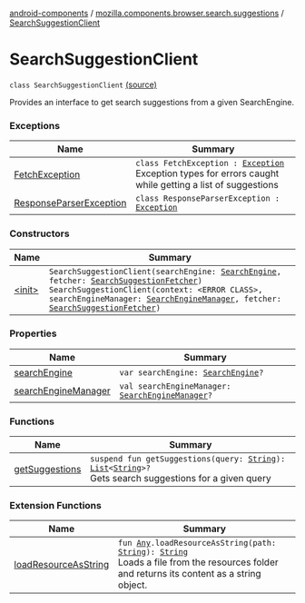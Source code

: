 [android-components](../../index.md) / [mozilla.components.browser.search.suggestions](../index.md) / [SearchSuggestionClient](./index.md)

# SearchSuggestionClient

`class SearchSuggestionClient` [(source)](https://github.com/mozilla-mobile/android-components/blob/master/components/browser/search/src/main/java/mozilla/components/browser/search/suggestions/SearchSuggestionClient.kt#L21)

Provides an interface to get search suggestions from a given SearchEngine.

### Exceptions

| Name | Summary |
|---|---|
| [FetchException](-fetch-exception/index.md) | `class FetchException : `[`Exception`](https://kotlinlang.org/api/latest/jvm/stdlib/kotlin/-exception/index.html)<br>Exception types for errors caught while getting a list of suggestions |
| [ResponseParserException](-response-parser-exception/index.md) | `class ResponseParserException : `[`Exception`](https://kotlinlang.org/api/latest/jvm/stdlib/kotlin/-exception/index.html) |

### Constructors

| Name | Summary |
|---|---|
| [&lt;init&gt;](-init-.md) | `SearchSuggestionClient(searchEngine: `[`SearchEngine`](../../mozilla.components.browser.search/-search-engine/index.md)`, fetcher: `[`SearchSuggestionFetcher`](../-search-suggestion-fetcher.md)`)`<br>`SearchSuggestionClient(context: <ERROR CLASS>, searchEngineManager: `[`SearchEngineManager`](../../mozilla.components.browser.search/-search-engine-manager/index.md)`, fetcher: `[`SearchSuggestionFetcher`](../-search-suggestion-fetcher.md)`)` |

### Properties

| Name | Summary |
|---|---|
| [searchEngine](search-engine.md) | `var searchEngine: `[`SearchEngine`](../../mozilla.components.browser.search/-search-engine/index.md)`?` |
| [searchEngineManager](search-engine-manager.md) | `val searchEngineManager: `[`SearchEngineManager`](../../mozilla.components.browser.search/-search-engine-manager/index.md)`?` |

### Functions

| Name | Summary |
|---|---|
| [getSuggestions](get-suggestions.md) | `suspend fun getSuggestions(query: `[`String`](https://kotlinlang.org/api/latest/jvm/stdlib/kotlin/-string/index.html)`): `[`List`](https://kotlinlang.org/api/latest/jvm/stdlib/kotlin.collections/-list/index.html)`<`[`String`](https://kotlinlang.org/api/latest/jvm/stdlib/kotlin/-string/index.html)`>?`<br>Gets search suggestions for a given query |

### Extension Functions

| Name | Summary |
|---|---|
| [loadResourceAsString](../../mozilla.components.support.test.file/kotlin.-any/load-resource-as-string.md) | `fun `[`Any`](https://kotlinlang.org/api/latest/jvm/stdlib/kotlin/-any/index.html)`.loadResourceAsString(path: `[`String`](https://kotlinlang.org/api/latest/jvm/stdlib/kotlin/-string/index.html)`): `[`String`](https://kotlinlang.org/api/latest/jvm/stdlib/kotlin/-string/index.html)<br>Loads a file from the resources folder and returns its content as a string object. |
